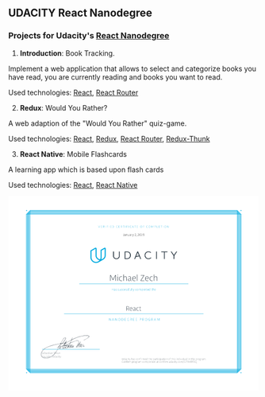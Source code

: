 ## UDACITY React Nanodegree

### Projects for Udacity's [React Nanodegree](https://eu.udacity.com/course/react-nanodegree--nd019)

1.  **Introduction**: Book Tracking.

Implement a web application that allows to select and categorize books you have read, you are currently reading and books you want to read.

Used technologies: [React](https://reactjs.org/), [React Router](https://reacttraining.com/react-router/)

2.  **Redux**: Would You Rather?

A web adaption of the "Would You Rather" quiz-game.

Used technologies: [React](https://reactjs.org/), [Redux](https://react-redux.js.org/), [React Router](https://reacttraining.com/react-router/), [Redux-Thunk](https://github.com/reduxjs/redux-thunk)

3.  **React Native**: Mobile Flashcards

A learning app which is based upon flash cards

Used technologies: [React](https://reactjs.org/), [React Native](https://facebook.github.io/react-native/)

![certificate](./certificate.png)
